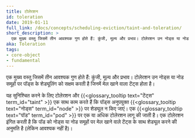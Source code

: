 ```yaml
---
title: टोलेरशन
id: toleration
date: 2019-01-11
full_link: /docs/concepts/scheduling-eviction/taint-and-toleration/
short_description: >
  एक मुख्य वस्तु जिसमें तीन आवश्यक गुण होते हैं: कुंजी, मूल्य और प्रभाव। टोलेरशन उन नोड्स या नोड समूहों पर पॉड्स के शेड्यूलिंग को सक्षम करती है जिनमें मेल खाने वाला दाग होता है।
aka: Toleration
tags:
- core-object
- fundamental
---
```

 एक मुख्य वस्तु जिसमें तीन आवश्यक गुण होते हैं: कुंजी, मूल्य और प्रभाव। टोलेरशन उन नोड्स या नोड समूहों पर पॉड्स के शेड्यूलिंग को सक्षम करती है जिनमें मेल खाने वाला टेंट्स होता है।

<!--more-->

यह सुनिश्चित करने के लिए टोलेरशन और {{<glossary_tooltip text="टेंट्स" term_id="taint" >}} एक साथ काम करते हैं कि पॉड्स अनुपयुक्त {{<glossary_tooltip text="नोड्स" term_id="node" >}} पर शेड्यूल न किए जाएं। एक {{<glossary_tooltip text="पॉड" term_id="pod" >}} पर एक या अधिक टोलेरशन लागू की जाती है। एक टोलेरशन इंगित करती है कि पॉड को नोड्स या नोड समूहों पर मेल खाने वाले टेंट्स के साथ शेड्यूल करने की अनुमति है (लेकिन आवश्यक नहीं है)।